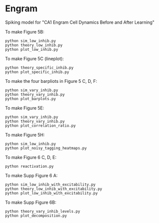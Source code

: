 # Engram

Spiking model for "CA1 Engram Cell Dynamics Before and After Learning"

To make Figure 5B:

```
python sim_low_inhib.py
python theory_low_inhib.py
python plot_low_inhib.py
```

To make Figure 5C (lineplot):

```
python theory_specific_inhib.py
python plot_specific_inhib.py
```

To make the four barpliots in Figure 5 C, D, F:

``` 
python sim_vary_inhib.py
python theory_vary_inhib.py
python plot_barplots.py
```

To make Figure 5E: 

```
python sim_vary_inhib.py
python theory_vary_inhib.py
python plot_correlation_ratio.py
```

To make Figure 5H:

```
python sim_low_inhib.py
python plot_noisy_tagging_heatmaps.py
```

To make Figure 6 C, D, E:

```
python reactivation.py
```

To make Supp Figure 6 A:
```
python sim_low_inhib_with_excitability.py
python theory_low_inhib_with_excitability.py
python plot_low_inhib_with_excitability.py
```

To make Supp Figure 6B:

```
python theory_vary_inhib_levels.py
python plot_decomposition.py
```
